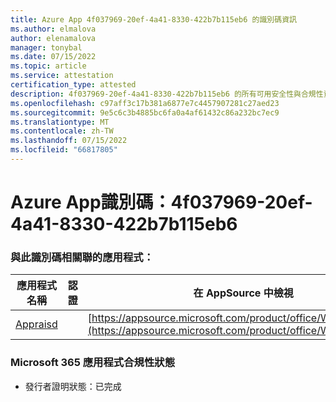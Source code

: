 ```yaml
---
title: Azure App 4f037969-20ef-4a41-8330-422b7b115eb6 的識別碼資訊
ms.author: elmalova
author: elenamalova
manager: tonybal
ms.date: 07/15/2022
ms.topic: article
ms.service: attestation
certification_type: attested
description: 4f037969-20ef-4a41-8330-422b7b115eb6 的所有可用安全性與合規性資訊。
ms.openlocfilehash: c97aff3c17b381a6877e7c4457907281c27aed23
ms.sourcegitcommit: 9e5c6c3b4885bc6fa0a4af61432c86a232bc7ec9
ms.translationtype: MT
ms.contentlocale: zh-TW
ms.lasthandoff: 07/15/2022
ms.locfileid: "66817805"
---
```

# <a name="azure-app-id-4f037969-20ef-4a41-8330-422b7b115eb6"></a>Azure App識別碼：4f037969-20ef-4a41-8330-422b7b115eb6


### <a name="apps-associated-with-this-id"></a>與此識別碼相關聯的應用程式：
| **應用程式名稱** | **認證** | **在 AppSource 中檢視** |
|--------------|---------------|-----------------------|
| [Appraisd](../forward/WA200003123.md) |  | [https://appsource.microsoft.com/product/office/WA200003123](https://appsource.microsoft.com/product/office/WA200003123) |

### <a name="microsoft-365-app-compliance-status"></a>Microsoft 365 應用程式合規性狀態
- 發行者證明狀態：已完成
